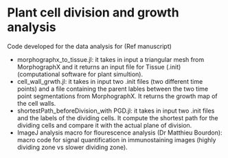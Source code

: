 # Plant cell division and growth analysis

Code developed for the data analysis for (Ref manuscript)

- morphographx_to_tissue.jl: it takes in input a triangular mesh from MorphographX and it returns an input file for Tissue (.init) (computational software for plant simultion).
- cell_wall_grwth.jl: it takes in input two .init files (two different time points) and a file containing the parent lables between the two time point segmentations from MorphographX. It returns the growth map of the cell walls.
- shortestPath_beforeDivision_with PGD.jl: it takes in input two .init files and the labels of the dividing cells. It compute the shortest path for the dividing cells and compare it with the actual plane of division.
- ImageJ analysis macro for flourescence analysis (Dr Matthieu Bourdon): macro code for signal quantification in immunostaining images (highly dividing zone vs slower dividing zone). 




